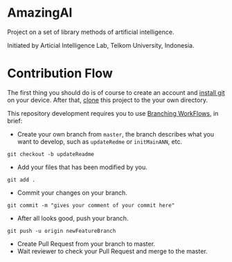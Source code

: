 # AmazingAI
Project on a set of library methods of artificial intelligence.

Initiated by Articial Intelligence Lab, Telkom University, Indonesia.

# Contribution Flow
The first thing you should do is of course to create an account and [install git](https://git-scm.com/book/en/v2/Getting-Started-Installing-Git) on your device.
After that, [clone](https://git-scm.com/book/en/v2/Git-Basics-Getting-a-Git-Repository) this project to the your own directory.

This repository development requires you to use [Branching WorkFlows](https://git-scm.com/book/en/v2/Git-Branching-Branching-Workflows), in brief:

- Create your own branch from `master`, the branch describes what you want to develop, such as `updateRedme` or `initMainANN`, etc.
```
git checkout -b updateReadme
```
- Add your files that has been modified by you. 
```
git add .
```
- Commit your changes on your branch.
```
git commit -m "gives your comment of your commit here"
```
- After all looks good, push your branch.
```
git push -u origin newFeatureBranch
```
- Create Pull Request from your branch to master.
- Wait reviewer to check your Pull Request and merge to the master.

